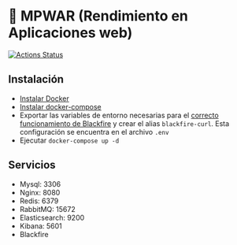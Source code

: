 # 📖 MPWAR (Rendimiento en Aplicaciones web)

[![Actions Status](https://github.com/rubencougil/mpwar-rendimiento-docker/workflows/Docker%20Image%20CI/badge.svg)](https://github.com/rubencougil/mpwar-rendimiento-docker/actions)

## Instalación

- [Instalar Docker](https://docs.docker.com/install/)
- [Instalar docker-compose](https://docs.docker.com/compose/install/)
- Exportar las variables de entorno necesarias para el [correcto funcionamiento de Blackfire](https://blackfire.io/docs/integrations/docker) y crear el alias `blackfire-curl`. Esta configuración se encuentra en el archivo `.env`
- Ejecutar `docker-compose up -d`

## Servicios

- Mysql: 3306
- Nginx: 8080
- Redis: 6379
- RabbitMQ: 15672
- Elasticsearch: 9200
- Kibana: 5601
- Blackfire
